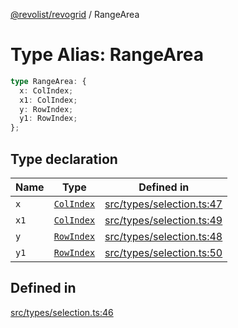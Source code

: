 [@revolist/revogrid](README.md) / RangeArea

# Type Alias: RangeArea

```ts
type RangeArea: {
  x: ColIndex;
  x1: ColIndex;
  y: RowIndex;
  y1: RowIndex;
};
```

## Type declaration

| Name | Type | Defined in |
| ------ | ------ | ------ |
| `x` | [`ColIndex`](TypeAlias.ColIndex.md) | [src/types/selection.ts:47](https://github.com/revolist/revogrid/blob/703fa47ec13d35676d07f3192b2741384647a863/src/types/selection.ts#L47) |
| `x1` | [`ColIndex`](TypeAlias.ColIndex.md) | [src/types/selection.ts:49](https://github.com/revolist/revogrid/blob/703fa47ec13d35676d07f3192b2741384647a863/src/types/selection.ts#L49) |
| `y` | [`RowIndex`](TypeAlias.RowIndex.md) | [src/types/selection.ts:48](https://github.com/revolist/revogrid/blob/703fa47ec13d35676d07f3192b2741384647a863/src/types/selection.ts#L48) |
| `y1` | [`RowIndex`](TypeAlias.RowIndex.md) | [src/types/selection.ts:50](https://github.com/revolist/revogrid/blob/703fa47ec13d35676d07f3192b2741384647a863/src/types/selection.ts#L50) |

## Defined in

[src/types/selection.ts:46](https://github.com/revolist/revogrid/blob/703fa47ec13d35676d07f3192b2741384647a863/src/types/selection.ts#L46)
